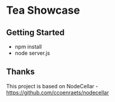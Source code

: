 #  Tea Showcase

## Getting Started

- npm install
- node server.js

## Thanks

This project is based on NodeCellar - https://github.com/ccoenraets/nodecellar